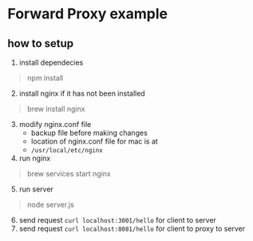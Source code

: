# Forward Proxy example
## how to setup
1. install dependecies
> npm install
2. install nginx if it has not been installed
> brew install nginx
3. modify nginx.conf file
    - backup file before making changes
    - location of nginx.conf file for mac is at
    - ```/usr/local/etc/nginx```
4. run nginx
> brew services start nginx
5. run server
> node server.js
6. send request ```curl localhost:3001/hello``` for client to server
7. send request ```curl localhost:8081/hello``` for client to proxy to server
